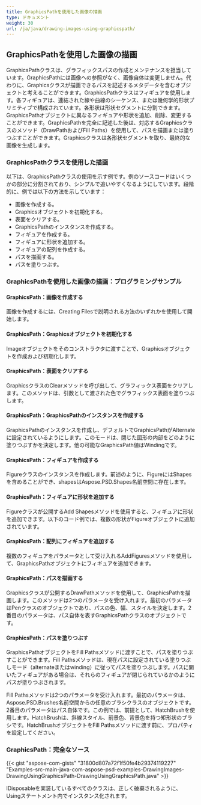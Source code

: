 ```yaml
---
title: GraphicsPathを使用した画像の描画
type: ドキュメント
weight: 30
url: /ja/java/drawing-images-using-graphicspath/
---
```


## **GraphicsPathを使用した画像の描画**
GraphicsPathクラスは、グラフィックスパスの作成とメンテナンスを担当しています。GraphicsPathには画像への参照がなく、画像自体は変更しません。代わりに、Graphicsクラスが描画できるパスを記述するメタデータを含むオブジェクトと考えることができます。GraphicsPathクラスはフィギュアを使用します。各フィギュアは、連結された線や曲線のシーケンス、または幾何学的形状プリミティブで構成されています。各形状は形状セグメントに分割できます。GraphicsPathオブジェクトに異なるフィギュアや形状を追加、削除、変更することができます。GraphicsPathを完全に記述した後は、対応するGraphicsクラスのメソッド（DrawPathおよびFill Paths）を使用して、パスを描画または塗りつぶすことができます。Graphicsクラスは各形状セグメントを取り、最終的な画像を生成します。

### **GraphicsPathクラスを使用した描画**
以下は、GraphicsPathクラスの使用を示す例です。例のソースコードはいくつかの部分に分割されており、シンプルで追いやすくなるようにしています。段階的に、例では以下の方法を示しています：

- 画像を作成する。
- Graphicsオブジェクトを初期化する。
- 表面をクリアする。
- GraphicsPathのインスタンスを作成する。
- フィギュアを作成する。
- フィギュアに形状を追加する。
- フィギュアの配列を作成する。
- パスを描画する。
- パスを塗りつぶす。


### **GraphicsPathを使用した画像の描画：プログラミングサンプル**
#### **GraphicsPath：画像を作成する**
画像を作成するには、Creating Filesで説明される方法のいずれかを使用して開始します。
#### **GraphicsPath：Graphicsオブジェクトを初期化する**
Imageオブジェクトをそのコンストラクタに渡すことで、Graphicsオブジェクトを作成および初期化します。
#### **GraphicsPath：表面をクリアする**
GraphicsクラスのClearメソッドを呼び出して、グラフィックス表面をクリアします。このメソッドは、引数として渡された色でグラフィックス表面を塗りつぶします。
#### **GraphicsPath：GraphicsPathのインスタンスを作成する**
GraphicsPathのインスタンスを作成し、デフォルトでGraphicsPathがAlternateに設定されているようにします。このモードは、閉じた図形の内部をどのように塗りつぶすかを決定します。他の可能なGraphicsPath値はWindingです。
#### **GraphicsPath：フィギュアを作成する**
Figureクラスのインスタンスを作成します。前述のように、FigureにはShapesを含めることができ、shapesはAspose.PSD.Shapes名前空間に存在します。
#### **GraphicsPath：フィギュアに形状を追加する**
Figureクラスが公開するAdd Shapesメソッドを使用すると、フィギュアに形状を追加できます。以下のコード例では、複数の形状がFigureオブジェクトに追加されています。
#### **GraphicsPath：配列にフィギュアを追加する**
複数のフィギュアをパラメータとして受け入れるAddFiguresメソッドを使用して、GraphicsPathオブジェクトにフィギュアを追加できます。
#### **GraphicsPath：パスを描画する**
Graphicsクラスが公開するDrawPathメソッドを使用して、GraphicsPathを描画します。このメソッドは2つのパラメータを受け入れます。最初のパラメータはPenクラスのオブジェクトであり、パスの色、幅、スタイルを決定します。2番目のパラメータは、パス自体を表すGraphicsPathクラスのオブジェクトです。
#### **GraphicsPath：パスを塗りつぶす**


GraphicsPathオブジェクトをFill Pathsメソッドに渡すことで、パスを塗りつぶすことができます。Fill Pathsメソッドは、現在パスに設定されている塗りつぶしモード（alternateまたはwinding）に従ってパスを塗りつぶします。パスに開いたフィギュアがある場合は、それらのフィギュアが閉じられているかのようにパスが塗りつぶされます。

Fill Pathsメソッドは2つのパラメータを受け入れます。最初のパラメータは、Aspose.PSD.Brushes名前空間からの任意のブラシクラスのオブジェクトです。2番目のパラメータはパス自体です。この例では、前提として、HatchBrushを使用します。HatchBrushは、斜線スタイル、前景色、背景色を持つ矩形状のブラシです。HatchBrushオブジェクトをFill Pathsメソッドに渡す前に、プロパティを設定してください。
### **GraphicsPath：完全なソース**
{{< gist "aspose-com-gists" "31800d807a72f1f50fe4b29374119227" "Examples-src-main-java-com-aspose-psd-examples-DrawingImages-DrawingUsingGraphicsPath-DrawingUsingGraphicsPath.java" >}}

IDisposableを実装しているすべてのクラスは、正しく破棄されるように、Usingステートメント内でインスタンス化されます。
